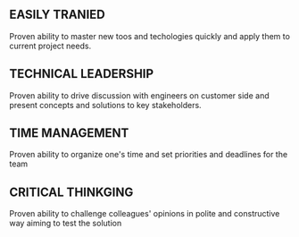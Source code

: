 
## EASILY TRANIED 
Proven ability to master new toos and techologies quickly and apply them to current project needs.

## TECHNICAL LEADERSHIP
Proven ability to drive discussion with engineers on customer side and present concepts and solutions to key stakeholders.

## TIME MANAGEMENT
Proven ability to organize one's time and set priorities and
deadlines for the team

## CRITICAL THINKGING
Proven ability to challenge colleagues' opinions in polite and 
constructive way aiming to test the solution
